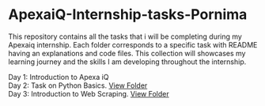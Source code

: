 # ApexaiQ-Internship-tasks-Pornima

This repository contains all the tasks that i will be completing during my Apexaiq internship. Each folder corresponds to a specific task with README having an explanations and code files. This collection will showcases my learning journey and the skills I am developing throughout the internship.  

Day 1: Introduction to Apexa iQ  
Day 2: Task on Python Basics. [View Folder](https://github.com/pornimarahane/ApexaiQ-Internship-tasks-Pornima/tree/main/Python-Basics)  
Day 3: Introduction to Web Scraping. [View Folder](https://github.com/pornimarahane/ApexaiQ-Internship-tasks-Pornima/tree/main/Web-Scrapping)